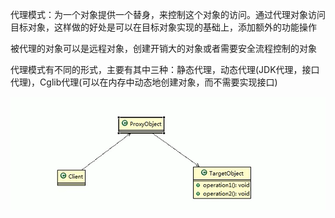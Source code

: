 代理模式：为一个对象提供一个替身，来控制这个对象的访问。通过代理对象访问目标对象，这样做的好处是可以在目标对象实现的基础上，添加额外的功能操作

被代理的对象可以是远程对象，创建开销大的对象或者需要安全流程控制的对象

代理模式有不同的形式，主要有其中三种：静态代理，动态代理(JDK代理，接口代理)，Cglib代理(可以在内存中动态地创建对象，而不需要实现接口)

![img.png](img.png)

